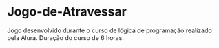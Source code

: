 # Jogo-de-Atravessar

Jogo desenvolvido durante o curso de lógica de programação realizado pela Alura. 
Duração do curso de 6 horas. 
